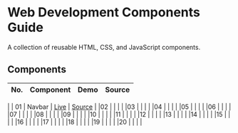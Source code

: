 

# Web Development Components Guide

A collection of reusable HTML, CSS, and JavaScript components.

## Components

| No. | Component | Demo | Source |
|-----|-----------|------|--------|
| 
| 01 | Navbar    | [Live](./01-navbar/navbar.html) | [Source](./002-navbar) |
|02  |           |                                 |                        |
|03  |           |                                 |                        |
|04  |           |                                 |                        |
|05  |           |                                 |                        |
|06  |           |                                 |                        |
|07  |           |                                 |                        |
|08  |           |                                 |                        |
|09  |           |                                 |                        |
|10  |           |                                 |                        |
|11  |           |                                 |                        |
|12  |           |                                 |                        |
|13  |           |                                 |                        |
|14  |           |                                 |                        |
|15  |           |                                 |                        |
|16  |           |                                 |                        |
|17  |           |                                 |                        |
|18  |           |                                 |                        |
|19  |           |                                 |                        |
|20  |           |                                 |                        |